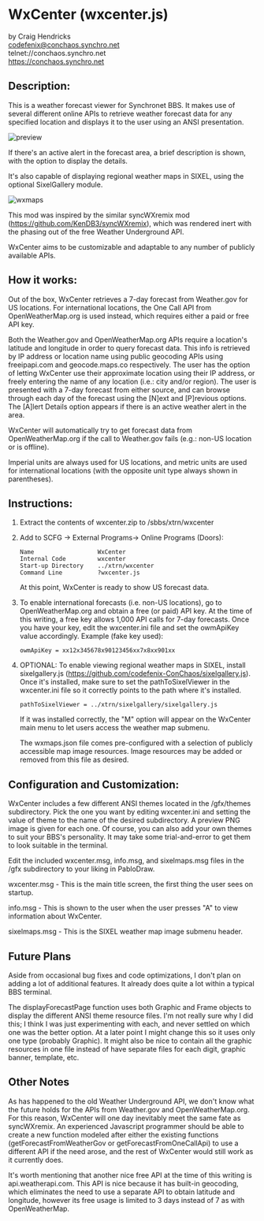 # WxCenter (wxcenter.js)

by Craig Hendricks  
codefenix@conchaos.synchro.net  
 telnet://conchaos.synchro.net  
  https://conchaos.synchro.net  



## Description:

This is a weather forecast viewer for Synchronet BBS. It makes use of several
different online APIs to retrieve weather forecast data for any specified
location and displays it to the user using an ANSI presentation.

![preview](https://github.com/codefenix-ConChaos/wxcenter.js/assets/12660452/700bf6c3-4db3-4e9c-8436-8ccbebdffbc0)

If there's an active alert in the forecast area, a brief description is 
shown, with the option to display the details.

It's also capable of displaying regional weather maps in SIXEL, using the
optional SixelGallery module.

![wxmaps](https://github.com/codefenix-ConChaos/wxcenter.js/assets/12660452/955ede6b-55e3-4c38-a1bb-f4eeed7c891e)

This mod was inspired by the similar syncWXremix mod 
(https://github.com/KenDB3/syncWXremix), which was rendered inert with the 
phasing out of the free Weather Underground API. 

WxCenter aims to be customizable and adaptable to any number of publicly 
available APIs. 


## How it works:

Out of the box, WxCenter retrieves a 7-day forecast from Weather.gov for 
US locations. For international locations, the One Call API from 
OpenWeatherMap.org is used instead, which requires either a paid or free
API key.

Both the Weather.gov and OpenWeatherMap.org APIs require a location's latitude
and longitude in order to query forecast data. This info is retrieved by IP 
address or location name using public geocoding APIs using freeipapi.com and
geocode.maps.co respectively. The user has the option of letting WxCenter use
their approximate location using their IP address, or freely entering the name
of any location (i.e.: city and/or region). The user is presented with a 7-day
forecast from either source, and can browse through each day of the forecast
using the [N]ext and [P]revious options. The [A]lert Details option appears if
there is an active weather alert in the area.

WxCenter will automatically try to get forecast data from OpenWeatherMap.org
if the call to Weather.gov fails (e.g.: non-US location or is offline).

Imperial units are always used for US locations, and metric units are used for 
international locations (with the opposite unit type always shown in 
parentheses).
 

## Instructions:

 1. Extract the contents of wxcenter.zip to /sbbs/xtrn/wxcenter
    
 2. Add to SCFG -> External Programs-> Online Programs (Doors):
 
    ```
    Name                  WxCenter
    Internal Code         wxcenter
    Start-up Directory    ../xtrn/wxcenter
    Command Line          ?wxcenter.js
    ```

    At this point, WxCenter is ready to show US forecast data.
 
 3. To enable international forecasts (i.e. non-US locations), go to 
    OpenWeatherMap.org and obtain a free (or paid) API key. At the time of
    this writing, a free key allows 1,000 API calls for 7-day forecasts.
    Once you have your key, edit the wxcenter.ini file and set the owmApiKey
    value accordingly. Example (fake key used):

    `owmApiKey = xx12x345678x90123456xx7x8xx901xx`
    
 4. OPTIONAL: To enable viewing regional weather maps in SIXEL, install 
    sixelgallery.js (https://github.com/codefenix-ConChaos/sixelgallery.js).
    Once it's installed, make sure to set the pathToSixelViewer in the
    wxcenter.ini file so it correctly points to the path where it's
    installed. 
    
    `pathToSixelViewer = ../xtrn/sixelgallery/sixelgallery.js`

    If it was installed correctly, the "M" option will appear on the WxCenter 
    main menu to let users access the weather map submenu.

    The wxmaps.json file comes pre-configured with a selection of publicly
    accessible map image resources. Image resources may be added or removed 
    from this file as desired.
           

## Configuration and Customization:

WxCenter includes a few different ANSI themes located in the /gfx/themes
subdirectory. Pick the one you want by editing wxcenter.ini and setting the 
value of theme to the name of the desired subdirectory. A preview PNG image
is given for each one. Of course, you can also add your own themes to suit 
your BBS's personality. It may take some trial-and-error to get them to look
suitable in the terminal.

Edit the included wxcenter.msg, info.msg, and sixelmaps.msg files in the
/gfx subdirectory to your liking in PabloDraw.

wxcenter.msg  - This is the main title screen, the first thing the user
                    sees on startup.

info.msg      - This is shown to the user when the user presses "A" to
                    view information about WxCenter.

sixelmaps.msg - This is the SIXEL weather map image submenu header.


## Future Plans

Aside from occasional bug fixes and code optimizations, I don't plan on adding 
a lot of additional features. It already does quite a lot within a typical BBS 
terminal.

The displayForecastPage function uses both Graphic and Frame objects to 
display the different ANSI theme resource files. I'm not really sure why I did 
this; I think I was just experimenting with each, and never settled on which
one was the better option. At a later point I might change this so it uses only 
one type (probably Graphic). It might also be nice to contain all the graphic
resources in one file instead of have separate files for each digit, graphic
banner, template, etc.


## Other Notes

As has happened to the old Weather Underground API, we don't know what the 
future holds for the APIs from Weather.gov and OpenWeatherMap.org. For this
reason, WxCenter will one day inevitably meet the same fate as syncWXremix. 
An experienced Javascript programmer should be able to create a new function 
modeled after either the existing functions (getForecastFromWeatherGov or
getForecastFromOneCallApi) to use a different API if the need arose, and the 
rest of WxCenter would still work as it currently does.

It's worth mentioning that another nice free API at the time of this writing 
is api.weatherapi.com. This API is nice because it has built-in geocoding, 
which eliminates the need to use a separate API to obtain latitude and 
longitude, however its free usage is limited to 3 days instead of 7 as with 
OpenWeatherMap.

 
